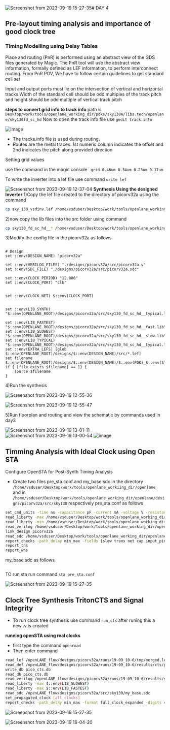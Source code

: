 ![Screenshot from 2023-09-19 15-27-35](https://github.com/KKiranR/Pes_pd/assets/89727621/5f59a82d-b47f-45f7-84c6-8403ee77b473)# DAY 4
## Pre-layout timing analysis and importance of good clock tree
### Timing Modelling using Delay Tables
Place and routing (PnR) is performed using an abstract view of the GDS files generated by Magic. The PnR tool will use the abstract view information, formally defined as LEF information, to perform interconnect routing. From PnR POV, We have to follow certain guidelines to get standard cell set

Input and output ports must lie on the intersection of vertical and horizontal tracks Width of the standard cell should be odd multiples of the track pitch and height should be odd multiple of vertical track pitch

**steps to convert grid info to track info**
path is ```Desktop/work/tools/openlane_working_dir/pdks/sky130A/libs.tech/openlane/sky130fd_sc_hd```
Now to open the track info file use ```gedit track.info```

![image](https://github.com/KKiranR/Pes_pd/assets/89727621/ee7c36d8-6a50-41f0-9c74-c595d7214759)
- The tracks.info file is used during routing.
- Routes are the metal traces.
1st numeric column indicates the offset and 2nd indicates the pitch along provided direction

Setting grid values

use the command in the magic console ``` grid 0.46um 0.34um 0.23um 0.17um```

To write the inverter into a lef file use command ```write lef```

![Screenshot from 2023-09-19 12-37-04](https://github.com/KKiranR/Pes_pd/assets/89727621/69f55899-1fe3-4364-a466-2c144518f324)
**Synthesis Using the designed Inverter**
1)Copy the lef file created to the directory of picorv32a using the command
``` bash
cp sky_130_vsdinv.lef /home/vsduser/Desktop/work/tools/openlane_working_dir/openlane/designs/picorv32a/src
```
2)now copy the lib files into the src folder using command
``` bash
cp sky130_fd_sc_hd__* /home/vsduser/Desktop/work/tools/openlane_working_dir/openlane/designs/picorv32a/src
```
3)Modify the config file in the picorv32a as follows
``` bash=?

# Design
set ::env(DESIGN_NAME) "picorv32a"

set ::env(VERILOG_FILES) "./designs/picorv32a/src/picorv32a.v"
set ::env(SDC_FILE) "./designs/picorv32a/src/picorv32a.sdc"

set ::env(CLOCK_PERIOD) "12.000"
set ::env(CLOCK_PORT) "clk"


set ::env(CLOCK_NET) $::env(CLOCK_PORT)


set ::env(LIB_SYNTH) "$::env(OPENLANE_ROOT)/designs/picorv32a/src/sky130_fd_sc_hd__typical.lib"

set ::env(LIB_FASTEST) "$::env(OPENLANE_ROOT)/designs/picorv32a/src/sky130_fd_sc_hd__fast.lib"
set ::env(LIB_SLOWEST) "$::env(OPENLANE_ROOT)/designs/picorv32a/src/sky130_fd_sc_hd__slow.lib"
set ::env(LIB_TYPICAL) "$::env(OPENLANE_ROOT)/designs/picorv32a/src/sky130_fd_sc_hd__typical.lib"
set ::env(EXTRA_LEFS) [glob $::env(OPENLANE_ROOT)/designs/$::env(DESIGN_NAME)/src/*.lef]
set filename $::env(OPENLANE_ROOT)/designs/$::env(DESIGN_NAME)/$::env(PDK)_$::env(STD_CELL_LIBRARY)_config.tcl
if { [file exists $filename] == 1} {
	source $filename
}

```
4)Run the synthesis 

![Screenshot from 2023-09-19 12-55-36](https://github.com/KKiranR/Pes_pd/assets/89727621/97d1ba98-ea4a-4a26-925f-56209fe0f592)

![Screenshot from 2023-09-19 12-55-47](https://github.com/KKiranR/Pes_pd/assets/89727621/c206e78e-c033-475e-b88c-2b612d50891d)

5)Run floorplan and routing and view the schematic by commands used in day3

![Screenshot from 2023-09-19 13-01-11](https://github.com/KKiranR/Pes_pd/assets/89727621/baffc89a-b431-44a7-92b7-59466b2343b2)
![Screenshot from 2023-09-19 13-00-54](https://github.com/KKiranR/Pes_pd/assets/89727621/4c80e29b-fbdf-42c7-8dc4-ba23f63498a4)
![image](https://github.com/KKiranR/Pes_pd/assets/89727621/1baf3d8d-f71c-44d6-b96a-796877db4b43)

## Timming Analysis with Ideal Clock using Open STA
Configure OpenSTA for Post-Synth Timing Analysis
- Create two files pre_sta.conf and my_base.sdc in the directory ```/home/vsduser/Desktop/work/tools/openlane_workiing_dir/openlane ```  and in ```/home/vsduser/Desktop/work/tools/openlane_working_dir/openlane/designs/picorv32a/src/sky130``` respectively
pre_sta.conf as follows
``` bash
set_cmd_units -time ns -capacitance pF -current mA -voltage V -resistance kOhm -distance um
read_liberty -max /home/vsduser/Desktop/work/tools/openlane_working_dir/openlane/designs/picorv32a/src/sky130/sky130_fd_sc_hd__slow.lib
read_liberty -min /home/vsduser/Desktop/work/tools/openlane_working_dir/openlane/designs/picorv32a/src/sky130/sky130_fd_sc_hd__fast.lib
read_verilog /home/vsduser/Desktop/work/tools/openlane_working_dir/openlane/designs/picorv32a/runs/19-09_07-17/results/synthesis/picorv32a.synthesis.v
link_design picorv32a
read_sdc /home/vsduser/Desktop/work/tools/openlane_working_dir/openlane/designs/picorv32a/src/sky130/my_base.sdc
report_checks -path_delay min_max -fields {slew trans net cap input_pin}
report_tns
report_wns
```
my_base.sdc as follows
``` bash

```
TO run sta run command ```sta pre_sta.conf```

![Screenshot from 2023-09-19 15-27-35](https://github.com/KKiranR/Pes_pd/assets/89727621/92d74f84-4461-4b7a-9d06-bc6ae15bcf6d)


## Clock Tree Synthesis TritonCTS and Signal Integrity

- To run clock tree synthesis use command ```run_cts``` after runing this a new .v is created
  
**running openSTA using real clocks**
- first type the command ```openroad```
-  Then enter command
  ```bash
read_lef /openLANE_flow/designs/picorv32a/runs/19-09_10-6/tmp/merged.lef
read_def /openLANE_flow/designs/picorv32a/runs/19-09_10-6/results/cts/picorv32a.cts.def
write_db pico_cts.db
read_db pico_cts.db
read_verilog /openLANE_flow/designs/picorv32a/runs/19-09_10-6/results/synthesis/picorv32a.synthesis_cts.v
read_liberty -max $::env(LIB_SLOWEST)
read_liberty -max $::env(LIB_FASTEST)
read_sdc /openLANE_flow/designs/picorv32a/src/sky130/my_base.sdc
set_propagated_clock [all_clocks]
report_checks -path_delay min_max -format full_clock_expanded -digits 4
```

![Screenshot from 2023-09-19 15-27-35](https://github.com/KKiranR/Pes_pd/assets/89727621/54356d44-ae73-4e88-afe0-c820d9cee7ec)

![Screenshot from 2023-09-19 16-04-20](https://github.com/KKiranR/Pes_pd/assets/89727621/e1ac0a2d-8b23-46d7-939b-41fd7390eaa9)
